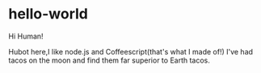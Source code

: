 # hello-world

Hi Human!

Hubot here,I like node.js and Coffeescript(that's what I made of!)
I've had tacos on the moon and find them far superior to Earth tacos.
